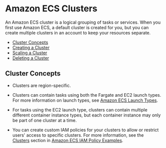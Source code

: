 # Amazon ECS Clusters<a name="ECS_clusters"></a>

An Amazon ECS cluster is a logical grouping of tasks or services\. When you first use Amazon ECS, a default cluster is created for you, but you can create multiple clusters in an account to keep your resources separate\.


+ [Cluster Concepts](#cluster_concepts)
+ [Creating a Cluster](create_cluster.md)
+ [Scaling a Cluster](scale_cluster.md)
+ [Deleting a Cluster](delete_cluster.md)

## Cluster Concepts<a name="cluster_concepts"></a>

+ Clusters are region\-specific\.

+ Clusters can contain tasks using both the Fargate and EC2 launch types\. For more information on launch types, see [Amazon ECS Launch Types](launch_types.md)\. 

+ For tasks using the EC2 launch type, clusters can contain multiple different container instance types, but each container instance may only be part of one cluster at a time\.

+ You can create custom IAM policies for your clusters to allow or restrict users' access to specific clusters\. For more information, see the [Clusters](IAMPolicyExamples.md#IAM_cluster_policies) section in [Amazon ECS IAM Policy Examples](IAMPolicyExamples.md)\.